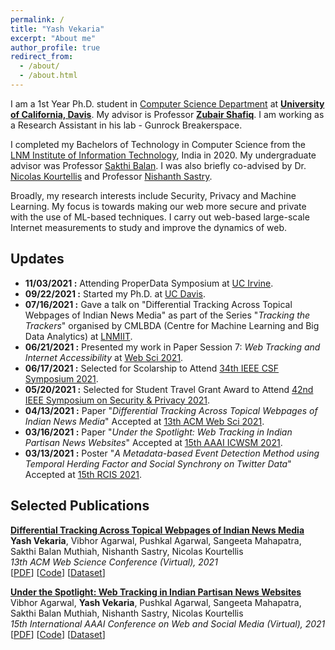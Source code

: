 ```yaml
---
permalink: /
title: "Yash Vekaria"
excerpt: "About me"
author_profile: true
redirect_from: 
  - /about/
  - /about.html
---
```


I am a 1st Year Ph.D. student in [Computer Science Department](https://cs.ucdavis.edu/) at [**University of California, Davis**](https://www.ucdavis.edu/). My advisor is Professor [**Zubair Shafiq**](https://web.cs.ucdavis.edu/~zubair/). I am working as a Research Assistant in his lab - Gunrock Breakerspace. 

I completed my Bachelors of Technology in Computer Science from the [LNM Institute of Information Technology](https://www.lnmiit.ac.in/), India in 2020. My undergraduate advisor was Professor [Sakthi Balan](http://sakthibalan.in/). I was also briefly co-advised by Dr. [Nicolas Kourtellis](https://www.concordia-h2020.eu/nicolas-kourtellis/) and Professor [Nishanth Sastry](https://www.surrey.ac.uk/people/nishanth-sastry).

Broadly, my research interests include Security, Privacy and Machine Learning. My focus is towards making our web more secure and private with the use of ML-based techniques. I carry out web-based large-scale Internet measurements to study and improve the dynamics of web.


Updates
------
* **11/03/2021 :** Attending ProperData Symposium at <ins>UC Irvine</ins>.
* **09/22/2021 :** Started my Ph.D. at <ins>UC Davis</ins>.
* **07/16/2021 :** Gave a talk on "Differential Tracking Across Topical Webpages of Indian News Media" as part of the Series "_Tracking the Trackers_" organised by CMLBDA (Centre for Machine Learning and Big Data Analytics) at <ins>LNMIIT</ins>.
* **06/21/2021 :** Presented my work in Paper Session 7: _Web Tracking and Internet Accessibility_ at <ins>Web Sci 2021</ins>.
* **06/17/2021 :** Selected for Scolarship to Attend <ins>34th IEEE CSF Symposium 2021</ins>.
* **05/20/2021 :** Selected for Student Travel Grant Award to Attend <ins>42nd IEEE Symposium on Security & Privacy 2021</ins>.
* **04/13/2021 :** Paper "_Differential Tracking Across Topical Webpages of Indian News Media_" Accepted at <ins>13th ACM Web Sci 2021</ins>.
* **03/16/2021 :** Paper "_Under the Spotlight: Web Tracking in Indian Partisan News Websites_" Accepted at <ins>15th AAAI ICWSM 2021</ins>.
* **03/13/2021 :** Poster "_A Metadata-based Event Detection Method using Temporal Herding Factor and Social Synchrony on Twitter Data_" Accepted at <ins>15th RCIS 2021</ins>.


Selected Publications
------

**[Differential Tracking Across Topical Webpages of Indian News Media](https://dl.acm.org/doi/abs/10.1145/3447535.3462497)**  
**Yash Vekaria**, Vibhor Agarwal, Pushkal Agarwal, Sangeeta Mahapatra, Sakthi Balan Muthiah, Nishanth Sastry, Nicolas Kourtellis  
_13th ACM Web Science Conference (Virtual), 2021_  
[[PDF](http://yash-vekaria.github.io/files/websci21_diff_tracking.pdf)] [[Code](https://github.com/Yash-Vekaria/Topical-Tracking-Indian-News-Websites)] [[Dataset](https://nms.kcl.ac.uk/netsys/datasets/india-topic/)]

**[Under the Spotlight: Web Tracking in Indian Partisan News Websites](https://ojs.aaai.org/index.php/ICWSM/article/view/18038)**  
Vibhor Agarwal, **Yash Vekaria**, Pushkal Agarwal, Sangeeta Mahapatra, Sakthi Balan Muthiah, Nishanth Sastry, Nicolas Kourtellis  
_15th International AAAI Conference on Web and Social Media (Virtual), 2021_  
[[PDF](http://yash-vekaria.github.io/files/icwsm21_under_spotlight.pdf)] [[Code](https://github.com/Yash-Vekaria/Web-Tracking-in-Indian-Partisan-News-Websites)] [[Dataset](https://nms.kcl.ac.uk/netsys/datasets/india-tracking/)]
